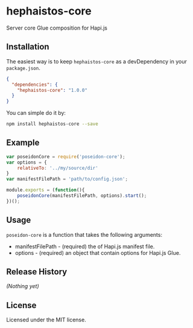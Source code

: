 # hephaistos-core
Server core Glue composition for Hapi.js

## Installation

The easiest way is to keep `hephaistos-core` as a devDependency in your `package.json`.
```json
{
  "dependencies": {
    "hephaistos-core": "1.0.0"
  }
}
```

You can simple do it by:
```bash
npm install hephaistos-core --save
```

## Example
```javascript
var poseidonCore = require('poseidon-core');
var options = {
    relativeTo: '../my/source/dir'
}
var manifestFilePath = 'path/to/config.json';

module.exports = (function(){
    poseidonCore(manifestFilePath, options).start();
})();
```

## Usage
`poseidon-core` is a function that takes the following arguments:

* manifestFilePath - (required) the of Hapi.js manifest file.
* options - (required) an object that contain options for Hapi.js Glue.


## Release History

_(Nothing yet)_


## License

Licensed under the MIT license.
